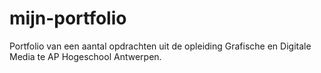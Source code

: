 # mijn-portfolio
Portfolio van een aantal opdrachten uit de opleiding Grafische en Digitale Media te AP Hogeschool Antwerpen.
